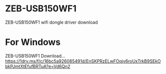 # ZEB-USB150WF1
ZEB-USB150WF1 wifi dongle driver download

# For Windows 
ZEB-USB150WF1
Download...
https://1drv.ms/f/c/16bc5a926085491d/EnSKPRzELwFOqjv6roUxTrkB9SEkObkPJmtXtEfufBRTuA?e=Vd6Qn2
